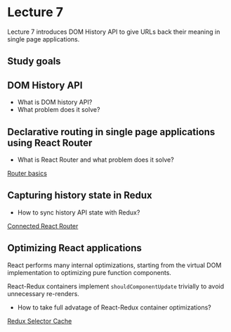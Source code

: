 # Lecture 7

Lecture 7 introduces DOM History API to give URLs back their meaning in single
page applications.

## Study goals

## DOM History API

* What is DOM history API?
* What problem does it solve?

## Declarative routing in single page applications using React Router

* What is React Router and what problem does it solve?

[Router basics](./src/router-basics/README.md)

## Capturing history state in Redux

* How to sync history API state with Redux?

[Connected React Router](./src/connected-react-router/README.md)

## Optimizing React applications

React performs many internal optimizations, starting from the virtual DOM
implementation to optimizing pure function components.

React-Redux containers implement `shouldComponentUpdate` trivially to avoid
unnecessary re-renders.

* How to take full advatage of React-Redux container optimizations?

[Redux Selector Cache](./src/redux-selector-cache/README.md)
